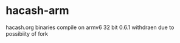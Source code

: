 # hacash-arm

hacash.org binaries compile on armv6 32 bit 
0.6.1 withdraen due to possibiity of fork

